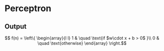Perceptron
==========

Output
------

$$ f(n) = \left\{ 
  \begin{array}{l l}
    1 & \quad \text{if $w\cdot x + b > 0$ }\\
    0 & \quad \text{otherwise}
  \end{array} \right.$$